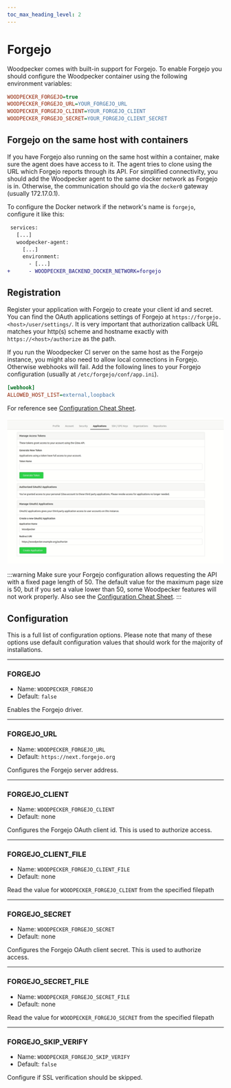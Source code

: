 ```yaml
---
toc_max_heading_level: 2
---
```


# Forgejo

Woodpecker comes with built-in support for Forgejo. To enable Forgejo you should configure the Woodpecker container using the following environment variables:

```ini
WOODPECKER_FORGEJO=true
WOODPECKER_FORGEJO_URL=YOUR_FORGEJO_URL
WOODPECKER_FORGEJO_CLIENT=YOUR_FORGEJO_CLIENT
WOODPECKER_FORGEJO_SECRET=YOUR_FORGEJO_CLIENT_SECRET
```

## Forgejo on the same host with containers

If you have Forgejo also running on the same host within a container, make sure the agent does have access to it.
The agent tries to clone using the URL which Forgejo reports through its API. For simplified connectivity, you should add the Woodpecker agent to the same docker network as Forgejo is in.
Otherwise, the communication should go via the `docker0` gateway (usually 172.17.0.1).

To configure the Docker network if the network's name is `forgejo`, configure it like this:

```diff title="docker-compose.yaml"
 services:
   [...]
   woodpecker-agent:
     [...]
     environment:
       - [...]
+      - WOODPECKER_BACKEND_DOCKER_NETWORK=forgejo
```

## Registration

Register your application with Forgejo to create your client id and secret. You can find the OAuth applications settings of Forgejo at `https://forgejo.<host>/user/settings/`. It is very important that authorization callback URL matches your http(s) scheme and hostname exactly with `https://<host>/authorize` as the path.

If you run the Woodpecker CI server on the same host as the Forgejo instance, you might also need to allow local connections in Forgejo. Otherwise webhooks will fail. Add the following lines to your Forgejo configuration (usually at `/etc/forgejo/conf/app.ini`).

```ini
[webhook]
ALLOWED_HOST_LIST=external,loopback
```

For reference see [Configuration Cheat Sheet](https://forgejo.org/docs/latest/admin/config-cheat-sheet/#webhook-webhook).

![forgejo oauth setup](gitea_oauth.gif)

:::warning
Make sure your Forgejo configuration allows requesting the API with a fixed page length of 50. The default value for the maximum page size is 50, but if you set a value lower than 50, some Woodpecker features will not work properly. Also see the [Configuration Cheat Sheet](https://forgejo.org/docs/latest/admin/config-cheat-sheet/#api-api).
:::

## Configuration

This is a full list of configuration options. Please note that many of these options use default configuration values that should work for the majority of installations.

---

### FORGEJO

- Name: `WOODPECKER_FORGEJO`
- Default: `false`

Enables the Forgejo driver.

---

### FORGEJO_URL

- Name: `WOODPECKER_FORGEJO_URL`
- Default: `https://next.forgejo.org`

Configures the Forgejo server address.

---

### FORGEJO_CLIENT

- Name: `WOODPECKER_FORGEJO_CLIENT`
- Default: none

Configures the Forgejo OAuth client id. This is used to authorize access.

---

### FORGEJO_CLIENT_FILE

- Name: `WOODPECKER_FORGEJO_CLIENT_FILE`
- Default: none

Read the value for `WOODPECKER_FORGEJO_CLIENT` from the specified filepath

---

### FORGEJO_SECRET

- Name: `WOODPECKER_FORGEJO_SECRET`
- Default: none

Configures the Forgejo OAuth client secret. This is used to authorize access.

---

### FORGEJO_SECRET_FILE

- Name: `WOODPECKER_FORGEJO_SECRET_FILE`
- Default: none

Read the value for `WOODPECKER_FORGEJO_SECRET` from the specified filepath

---

### FORGEJO_SKIP_VERIFY

- Name: `WOODPECKER_FORGEJO_SKIP_VERIFY`
- Default: `false`

Configure if SSL verification should be skipped.
